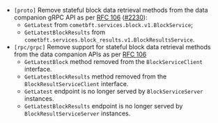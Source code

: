 - `[proto]` Remove stateful block data retrieval methods from the
  data companion gRPC API as per
  [RFC 106](https://github.com/depinnetwork/por-consensus/blob/main/docs/references/rfc/rfc-106-separate-stateful-methods.md)
  ([\#2230](https://github.com/depinnetwork/por-consensus/issues/2230)):
  * `GetLatest` from `cometbft.services.block.v1.BlockService`;
  * `GetLatestBlockResults` from `cometbft.services.block_results.v1.BlockResultsService`.
- `[rpc/grpc]` Remove support for stateful block data retrieval methods from the
  data companion APIs as per [RFC 106](https://github.com/depinnetwork/por-consensus/blob/main/docs/references/rfc/rfc-106-separate-stateful-methods.md)
  * `GetLatestBlock` method removed from the `BlockServiceClient` interface.
  * `GetLatestBlockResults` method removed from the `BlockResultServiceClient` interface.
  * `GetLatest` endpoint is no longer served by `BlockServiceServer` instances.
  * `GetLatestBlockResults` endpoint is no longer served by `BlockResultServiceServer` instances.

